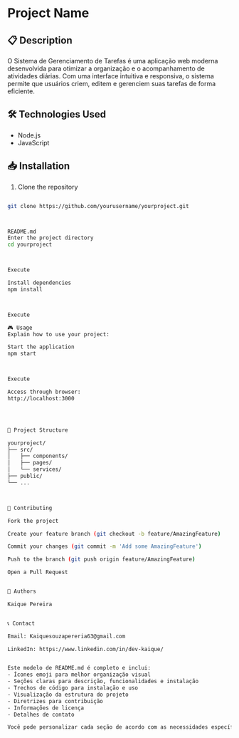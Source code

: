 # Project Name

## 📋 Description
O Sistema de Gerenciamento de Tarefas é uma aplicação web moderna desenvolvida para otimizar a organização e o acompanhamento de atividades diárias. Com uma interface intuitiva e responsiva, o sistema permite que usuários criem, editem e gerenciem suas tarefas de forma eficiente.


## 🛠️ Technologies Used
- Node.js
- JavaScript

## 📥 Installation
1. Clone the repository
```bash

git clone https://github.com/yourusername/yourproject.git



README.md
Enter the project directory
cd yourproject



Execute

Install dependencies
npm install



Execute

🎮 Usage
Explain how to use your project:

Start the application
npm start



Execute

Access through browser:
http://localhost:3000




📁 Project Structure

yourproject/
├── src/
│   ├── components/
│   ├── pages/
│   └── services/
├── public/
└── ...



🤝 Contributing

Fork the project

Create your feature branch (git checkout -b feature/AmazingFeature)

Commit your changes (git commit -m 'Add some AmazingFeature')

Push to the branch (git push origin feature/AmazingFeature)

Open a Pull Request


👥 Authors

Kaique Pereira


📞 Contact

Email: Kaiquesouzapereria63@gmail.com

LinkedIn: https://www.linkedin.com/in/dev-kaique/


Este modelo de README.md é completo e inclui:
- Ícones emoji para melhor organização visual
- Seções claras para descrição, funcionalidades e instalação
- Trechos de código para instalação e uso
- Visualização da estrutura do projeto
- Diretrizes para contribuição
- Informações de licença
- Detalhes de contato

Você pode personalizar cada seção de acordo com as necessidades específicas do seu projeto. Os emojis tornam o documento mais atraente visualmente e ajudam na identificação das seções. Lembre-se de substituir os textos de exemplo com as informações reais do seu projeto.


